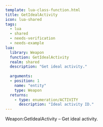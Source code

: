 ```yaml
---
template: lua-class-function.html
title: GetIdealActivity
icon: lua-shared
tags:
  - lua
  - shared
  - needs-verification
  - needs-example
lua:
  library: Weapon
  function: GetIdealActivity
  realm: shared
  description: "Get ideal activity."
  
  arguments:
  - position: 1
    name: "entity"
    type: Weapon
  returns:
    - type: enumeration/ACTIVITY
      description: "Ideal activity ID."
---
```


<div class="lua__search__keywords">
Weapon:GetIdealActivity &#x2013; Get ideal activity.
</div>
